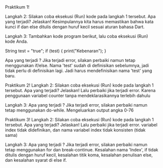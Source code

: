 Praktikum 1!

Langkah 2:
Silakan coba eksekusi (Run) kode pada langkah 1 tersebut. Apa yang terjadi? Jelaskan!
Kesimpulannya kita harus memastikan bahwa kata kunci if dan else ditulis dengan huruf kecil sesuai aturan bahasa Dart.

Langkah 3:
Tambahkan kode program berikut, lalu coba eksekusi (Run) kode Anda.

String test = "true";
if (test) {
   print("Kebenaran");
}

Apa yang terjadi ? Jika terjadi error, silakan perbaiki namun tetap menggunakan if/else.
Nama 'test' sudah di definisikan sebelumnya, jadi tidak perlu di definisikan lagi.
Jadi harus mendefinisikan nama 'test' yang baru.

Praktikum 2!
Langkah 2:
Silakan coba eksekusi (Run) kode pada langkah 1 tersebut. Apa yang terjadi? Jelaskan! Lalu perbaiki jika terjadi error.
Karena penggunaan variabel counter tanpa mendeklarasikannya terlebih dahulu

Langkah 3:
Apa yang terjadi ? Jika terjadi error, silakan perbaiki namun tetap menggunakan do-while.
Mengeluarkan output angka 0-76

Praktikum 3!
Langkah 2:
Silakan coba eksekusi (Run) kode pada langkah 1 tersebut. Apa yang terjadi? Jelaskan! Lalu perbaiki jika terjadi error.
variabel index tidak didefinikan, dan nama variabel index tidak konsisten (tidak sama)

Langkah 3:
Apa yang terjadi ? Jika terjadi error, silakan perbaiki namun tetap menggunakan for dan break-continue.
Kesalahan nama 'Index', if tidak ditulis dengan huruf kecil, kesalahan titik koma, kesalahan penulisan else, dan kesalahan syarat di else if.

